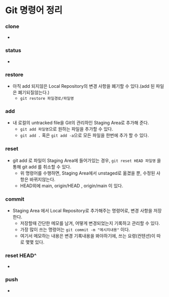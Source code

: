 #  Git 명령어 정리  
### clone 
-
### status 
-
### restore 
 - 아직 add 되지않은 Local Repository의 변경 사항을 폐기할 수 있다.(add 된 파일은 폐기되질않는다.) 
   - `git restore 파일경로/파일명`
### add
- 내 로컬의 untracked file을 Git의 관리하인 Staging Area로 추가해 준다.
   - `git add 파일명`으로 원하는 파일을 추가할 수 있다.
   - `git add .` 혹은 `git add -a`으로 모든 파일을 한번에 추가 할 수 있다. 
### reset 
- git add 로 파일이 Staging Area에 들어가있는 경우, `git reset HEAD 파일명` 을 통해 git add 를 취소할 수 있다.
   - 위 명령어를 수행하면, Staging Area에서 unstaged로 옮겼을 뿐, 수정된 사항은 바뀌지않는다. 
   - HEAD외에 main, origin/HEAD , origin/main 이 있다.
### commit 
- Staging Area 에서 Local Repository로 추가해주는 명령어로, 변경 사항을 저장한다.
   - 저장할때 간단한 메모를 남겨, 어떻게 변경되었는지 기록하고 관리할 수 있다.
   - 가장 많이 쓰는 명령어는 `git commit -m "메시지내용"` 이다. 
   - 여기서 메모하는 내용은 변경 기록내용을 봐야하기에, 쓰는 요령(컨텐션)이 따로 몇몇 있다. 
### reset HEAD^ 
- 
### push 
- 
